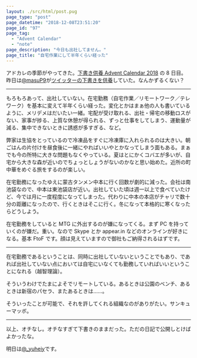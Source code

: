 ```yaml
---
layout: ./src/html/post.pug
page_type: "post"
page_datetime: "2018-12-08T23:51:20"
page_id: "97"
page_tag:
  - "Advent Calendar"
  - "note"
page_description: "今日も出社してません。"
page_title: "自宅作業にして半年くらい経った"
---
```


アドカレの季節がやってきた。[下書き供養 Advent Calendar 2018](https://adventar.org/calendars/2887) の 8 日目。昨日は[@masuP9](https://twitter.com/masuP9/)が[ツイッターの下書きを供養](https://twitter.com/masuP9/status/1070837944477351936)していた。なんかずるくない？

---

もろもろあって、出社していない。在宅勤務（自宅作業／リモートワーク／テレワーク）を基本に変えて半年くらい経った。変化とかはまぁ他の人も書いているように、メリデメはだいたい一緒。宅配が受け取れる、出社・帰宅の移動ロスがない、家事が捗る、上質な休憩が得られる、ずっと仕事をしてしまう、運動量が減る、集中できないときに誘惑が多すぎる、など。

弊家は生協をとっているので冷凍品をすぐに冷凍庫に入れられるのは大きい。朝ごはんの片付けを昼食後に一緒にやればいいやとかなってしまう面もある。まぁでも今の所特に大きな問題もなくやっている。夏はとにかくコバエが多いが、自宅から大きな森が近いのでちょっとしょうがないのかなと思い始めた。近所の町中華をめぐる旅をするのが楽しい。

在宅勤務になったゆえに蒙古タンメン中本に行く回数が劇的に減った。会社は南池袋なので、中本は東池袋店が近い。出社していた頃は週一以上で食べていたけど、今では月に一度程度になってしまった。代わりに中本の本店がチャリで数十分の距離になったので、行くときはそこに行く。冬になって本格的に寒くなったらどうしよう。

在宅勤務をしていると MTG に外出するのが嫌になってくる。まず PC を持っていくのが嫌だ。重い。なので Skype とか appear.in などのオンラインが好きになる。基本 FtoF です。顔は見えていますので御社もご納得されるはずです。

---

在宅勤務であるということは、同時に出社していないということでもあり、であれば出社していない点においては自宅にいなくても勤務していればいいということになれる（越智理論）。

そういうわけでたまによそでリモートしている。あるときは公園のベンチ、あるときは新宿のパセラ、またあるときは……。

そういったことが可能で、それを許してくれる組織なのがありがたい。サンキューマッボ。

---

以上、オチなし。オチなすぎて下書きのままだった。ただの日記で公開しとけばよかったな。

明日は[@\_yuheiy](https://twitter.com/_yuheiy/)です。
